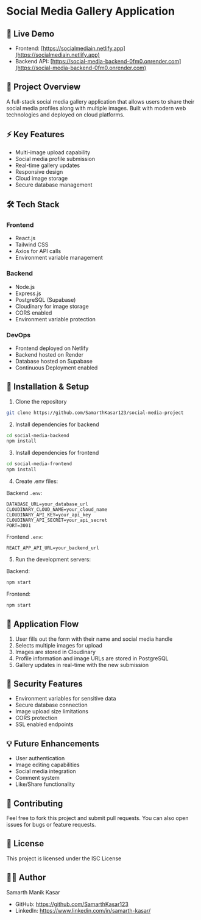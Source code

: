 # Social Media Gallery Application

## 🌟 Live Demo
- Frontend: [https://socialmediain.netlify.app](https://socialmediain.netlify.app)
- Backend API: [https://social-media-backend-0fm0.onrender.com](https://social-media-backend-0fm0.onrender.com)

## 🎯 Project Overview
A full-stack social media gallery application that allows users to share their social media profiles along with multiple images. Built with modern web technologies and deployed on cloud platforms.

## ⚡ Key Features
- Multi-image upload capability
- Social media profile submission
- Real-time gallery updates
- Responsive design
- Cloud image storage
- Secure database management

## 🛠️ Tech Stack
### Frontend
- React.js
- Tailwind CSS
- Axios for API calls
- Environment variable management

### Backend
- Node.js
- Express.js
- PostgreSQL (Supabase)
- Cloudinary for image storage
- CORS enabled
- Environment variable protection

### DevOps
- Frontend deployed on Netlify
- Backend hosted on Render
- Database hosted on Supabase
- Continuous Deployment enabled

## 🔧 Installation & Setup
1. Clone the repository
```bash
git clone https://github.com/SamarthKasar123/social-media-project
```

2. Install dependencies for backend
```bash
cd social-media-backend
npm install
```

3. Install dependencies for frontend
```bash
cd social-media-frontend
npm install
```

4. Create .env files:

Backend `.env`:
```env
DATABASE_URL=your_database_url
CLOUDINARY_CLOUD_NAME=your_cloud_name
CLOUDINARY_API_KEY=your_api_key
CLOUDINARY_API_SECRET=your_api_secret
PORT=3001
```

Frontend `.env`:
```env
REACT_APP_API_URL=your_backend_url
```

5. Run the development servers:

Backend:
```bash
npm start
```

Frontend:
```bash
npm start
```

## 📱 Application Flow
1. User fills out the form with their name and social media handle
2. Selects multiple images for upload
3. Images are stored in Cloudinary
4. Profile information and image URLs are stored in PostgreSQL
5. Gallery updates in real-time with the new submission

## 🔐 Security Features
- Environment variables for sensitive data
- Secure database connection
- Image upload size limitations
- CORS protection
- SSL enabled endpoints

## 💡 Future Enhancements
- User authentication
- Image editing capabilities
- Social media integration
- Comment system
- Like/Share functionality

## 🤝 Contributing
Feel free to fork this project and submit pull requests. You can also open issues for bugs or feature requests.

## 📜 License
This project is licensed under the ISC License

## 👨‍💻 Author
Samarth Manik Kasar
- GitHub: https://github.com/SamarthKasar123
- LinkedIn: https://www.linkedin.com/in/samarth-kasar/
